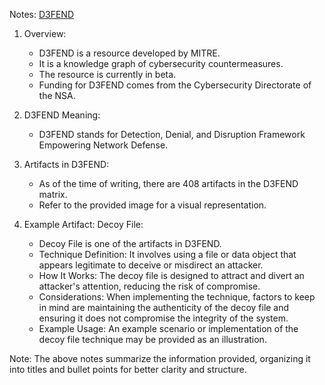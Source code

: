 Notes: [D3FEND](https://d3fend.mitre.org/)

1. Overview:
   - D3FEND is a resource developed by MITRE.
   - It is a knowledge graph of cybersecurity countermeasures.
   - The resource is currently in beta.
   - Funding for D3FEND comes from the Cybersecurity Directorate of the NSA.

2. D3FEND Meaning:
   - D3FEND stands for Detection, Denial, and Disruption Framework Empowering Network Defense.

3. Artifacts in D3FEND:
   - As of the time of writing, there are 408 artifacts in the D3FEND matrix.
   - Refer to the provided image for a visual representation.

4. Example Artifact: Decoy File:
   - Decoy File is one of the artifacts in D3FEND.
   - Technique Definition: It involves using a file or data object that appears legitimate to deceive or misdirect an attacker.
   - How It Works: The decoy file is designed to attract and divert an attacker's attention, reducing the risk of compromise.
   - Considerations: When implementing the technique, factors to keep in mind are maintaining the authenticity of the decoy file and ensuring it does not compromise the integrity of the system.
   - Example Usage: An example scenario or implementation of the decoy file technique may be provided as an illustration.

Note: The above notes summarize the information provided, organizing it into titles and bullet points for better clarity and structure.
